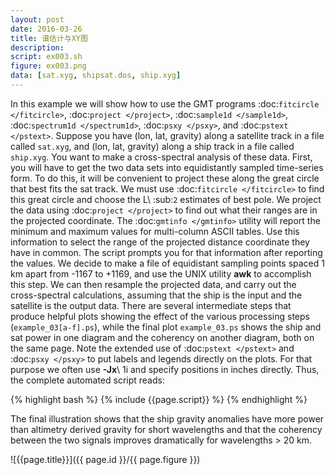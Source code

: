 ```yaml
---
layout: post
date: 2016-03-26
title: 谱估计与XY图
description:
script: ex003.sh
figure: ex003.png
data: [sat.xyg, shipsat.dos, ship.xyg]
---
```


In this example we will show how to use the GMT programs
:doc:`fitcircle </fitcircle>`, :doc:`project </project>`,
:doc:`sample1d </sample1d>`, :doc:`spectrum1d </spectrum1d>`,
:doc:`psxy </psxy>`, and
:doc:`pstext </pstext>`. Suppose you have (lon, lat,
gravity) along a satellite track in a file called ``sat.xyg``, and (lon, lat,
gravity) along a ship track in a file called ``ship.xyg``. You want to make a
cross-spectral analysis of these data. First, you will have to get the
two data sets into equidistantly sampled time-series form. To do this,
it will be convenient to project these along the great circle that best
fits the sat track. We must use
:doc:`fitcircle </fitcircle>` to find this great circle
and choose the L\ :sub:`2` estimates of best pole. We project the data
using :doc:`project </project>` to find out what their
ranges are in the projected coordinate. The
:doc:`gmtinfo </gmtinfo>` utility will report the minimum
and maximum values for multi-column ASCII tables. Use this information
to select the range of the projected distance coordinate they have in
common. The script prompts you for that information after reporting the
values. We decide to make a file of equidistant sampling points spaced 1
km apart from -1167 to +1169, and use the UNIX utility **awk** to
accomplish this step. We can then resample the projected data, and carry
out the cross-spectral calculations, assuming that the ship is the input
and the satellite is the output data. There are several intermediate
steps that produce helpful plots showing the effect of the various
processing steps (``example_03[a-f].ps``), while the final plot ``example_03.ps`` shows the ship and sat power
in one diagram and the coherency on another diagram, both on the same
page. Note the extended use of :doc:`pstext </pstext>`
and :doc:`psxy </psxy>` to put labels and legends
directly on the plots. For that purpose we often use **-Jx**\ 1i and
specify positions in inches directly. Thus, the complete automated script reads:

{% highlight bash %}
{% include {{page.script}} %}
{% endhighlight %}

The final illustration shows that the
ship gravity anomalies have more power than altimetry derived gravity
for short wavelengths and that the coherency between the two signals
improves dramatically for wavelengths > 20 km.

![{{page.title}}]({{ page.id }}/{{ page.figure }})

